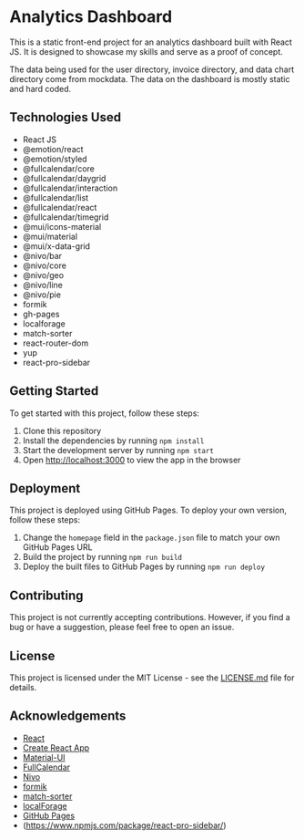 # Analytics Dashboard

This is a static front-end project for an analytics dashboard built with React JS. It is designed to showcase my skills and serve as a proof of concept.

The data being used for the user directory, invoice directory, and data chart directory come from mockdata. 
The data on the dashboard is mostly static and hard coded. 


## Technologies Used

- React JS
- @emotion/react
- @emotion/styled
- @fullcalendar/core
- @fullcalendar/daygrid
- @fullcalendar/interaction
- @fullcalendar/list
- @fullcalendar/react
- @fullcalendar/timegrid
- @mui/icons-material
- @mui/material
- @mui/x-data-grid
- @nivo/bar
- @nivo/core
- @nivo/geo
- @nivo/line
- @nivo/pie
- formik
- gh-pages
- localforage
- match-sorter
- react-router-dom
- yup
- react-pro-sidebar

## Getting Started

To get started with this project, follow these steps:

1. Clone this repository
2. Install the dependencies by running `npm install`
3. Start the development server by running `npm start`
4. Open [http://localhost:3000](http://localhost:3000) to view the app in the browser

## Deployment

This project is deployed using GitHub Pages. To deploy your own version, follow these steps:

1. Change the `homepage` field in the `package.json` file to match your own GitHub Pages URL
2. Build the project by running `npm run build`
3. Deploy the built files to GitHub Pages by running `npm run deploy`

## Contributing

This project is not currently accepting contributions. However, if you find a bug or have a suggestion, please feel free to open an issue.

## License

This project is licensed under the MIT License - see the [LICENSE.md](LICENSE.md) file for details. 

## Acknowledgements

- [React](https://reactjs.org/)
- [Create React App](https://create-react-app.dev/)
- [Material-UI](https://mui.com/)
- [FullCalendar](https://fullcalendar.io/)
- [Nivo](https://nivo.rocks/)
- [formik](https://formik.org/)
- [match-sorter](https://github.com/kentcdodds/match-sorter)
- [localForage](https://localforage.github.io/localForage/)
- [GitHub Pages](https://pages.github.com/)
- (https://www.npmjs.com/package/react-pro-sidebar/)

